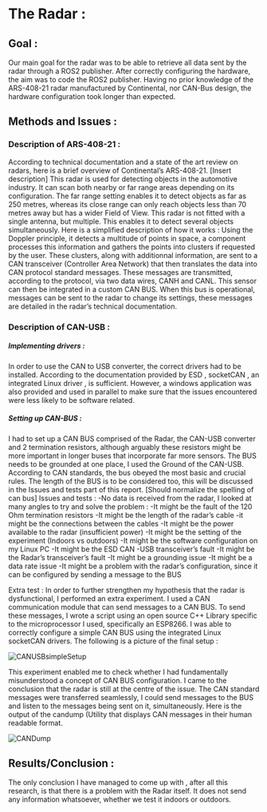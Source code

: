 # The Radar :

## Goal : 
Our main goal for the radar was to be able to retrieve all data sent by the radar through a ROS2 publisher. After correctly configuring the hardware, the aim was to code the ROS2 publisher. Having no prior knowledge of the ARS-408-21 radar manufactured by Continental, nor CAN-Bus design, the hardware configuration took longer than expected.

## Methods and Issues :

### Description of ARS-408-21 : 
According to technical documentation and a state of the art review on radars, here is a brief overview of Continental’s ARS-408-21. [Insert description]
This radar is used for detecting objects in the automotive industry. It can scan both nearby or far range areas depending on its configuration. The far range setting enables it to detect objects as far as 250 metres, whereas its close range can only reach objects less than 70 metres away but has a wider Field of View. This radar is not fitted with a single antenna, but multiple. This enables it to detect several objects simultaneously. Here is a simplified description of how it works :
Using the Doppler principle, it detects a multitude of points in space, a component processes this information and gathers the points into clusters if requested by the user. These clusters, along with additionnal information, are sent to a CAN transceiver (Controller Area Network) that then translates the data into CAN protocol standard messages. These messages are transmitted, according to the protocol, via two data wires, CANH and CANL. This sensor can then be integrated in a custom CAN BUS. When this bus is operational, messages can be sent to the radar to change its settings, these messages are detailed in the radar’s technical documentation.

### Description of CAN-USB :
##### Implementing drivers : 
In order to use the CAN to USB converter, the correct drivers had to be installed. According to the documentation provided by ESD , socketCAN , an integrated Linux driver , is sufficient. However, a windows application was also provided and used in parallel to make sure that the issues encountered were less likely to be software related.

##### Setting up CAN-BUS :
I had to set up a CAN BUS comprised of the Radar, the CAN-USB converter and 2 termination resistors, although arguably these resistors might be more important in longer buses that incorporate far more sensors. The BUS needs to be grounded at one place, I used the Ground of the CAN-USB. According to CAN standards, the bus obeyed the most basic and crucial rules. The length of the BUS is to be considered too, this will be discussed in the Issues and tests part of this report. [Should normalize the spelling of can bus]
Issues and tests :
-No data is received from the radar, I looked at many angles to try and solve the problem :
-It might be the fault of the 120 Ohm termination resistors
-It might be the length of the radar’s cable
-it might be the connections between the cables
-It might be the power available to the radar (insufficient power)
-It might be the setting of the experiment (Indoors vs outdoors)
-It might be the software configuration on my Linux PC
-It might be the ESD CAN -USB transceiver’s fault
-It might be the Radar’s transceiver’s fault
-It might be a grounding issue
-It might be a data rate issue 
-It might be a problem with the radar’s configuration, since it can be configured by sending a message to the BUS

Extra test :
In order to further strengthen my hypothesis that the radar is dysfunctional, I performed an extra experiment. I used a CAN communication module that can send messages to a CAN BUS. To send these messages, I wrote a script using an open source C++ Library specific to the microprocessor I used, specifically an ESP8266. I was able to correctly configure a simple CAN BUS using the integrated Linux socketCAN drivers. The following is a picture of the final setup :
 
![CANUSBsimpleSetup](https://github.com/LiamKaist/TricycleResearch/assets/117256858/63c3bfba-daea-49d8-a666-00e248d66d73)

This experiment enabled me to check whether I had fundamentally misunderstood a concept of CAN BUS configuration. I came to the conclusion that the radar is still at the centre of the issue. 
The CAN standard messages were transferred seamlessly, I could send messages to the BUS and listen to the messages being sent on it, simultaneously. Here is the output of the candump (Utility that displays CAN messages in their human readable format. 
 
![CANDump](https://github.com/LiamKaist/TricycleResearch/assets/117256858/9bec96fe-8b18-4ed4-889a-4ed96711af75)

## Results/Conclusion :
The only conclusion I have managed to come up with , after all this research, is that there is a problem with the Radar itself. It does not send any information whatsoever, whether we test it indoors or outdoors. 


